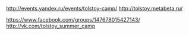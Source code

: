 http://events.yandex.ru/events/tolstoy-camp/
http://tolstoy.metabeta.ru/

https://www.facebook.com/groups/147678015427143/
http://vk.com/tolstoy_summer_camp

